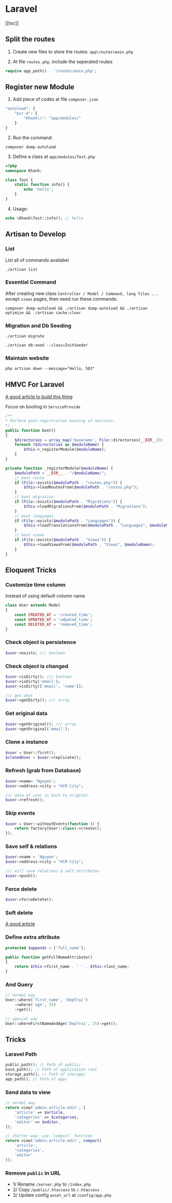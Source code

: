 

# Laravel

[[toc]]

## Split the routes

1) Create new files to store the routes: `app\routes\main.php`


2) At file `routes.php`, include the seperated routes 

```php
require app_path() . '/routes/main.php';
```

## Register new Module 

1) Add piece of codes at file `composer.json` 

```php
"autoload": {
    "psr-4": {
        "Khank\\": "app/modules/"
    }
}
```

2) Run the command: 
```
composer dump-autoload 
```

3) Define a class at `app/modules/Test.php`

```php
<?php
namespace Khank;

class Test {
    static function info() {
        echo 'hello';
    }
}
```

4) Usage: 
```php 
echo \Khank\Test::info(); // hello
```


## Artisan to Develop

### List 
List all of commands availabel

```
./artisan list
```

### Essential Command
After creating new class `Controller / Model / Command, lang files ...` except `views` pages, then need run these commands: 
```
composer dump-autoload && ./artisan dump-autoload && ./artisan optimize && ./artisan cache:clear
```

### Migration and Db Seeding

```
./artisan migrate

./artisan db:seed --class=InitSeeder
```

### Maintain website

```
php artisan down --message="Hello, 503"
```

## HMVC For Laravel 

[A good article to build this thing](https://sethphat.com/sp-741/dung-mo-hinh-hmvc-cho-laravel-5)

Focus on booting in `ServiceProvide`

```php
/**
* Perform post-registration booting of services.
*/
public function boot()
{
    $directories = array_map('basename', File::directories(__DIR__));
    foreach ($directories as $moduleName) {
        $this->_registerModule($moduleName);
    }
}

private function _registerModule($moduleName) {
    $modulePath = __DIR__ . "/$moduleName/";
    // boot route
    if (File::exists($modulePath . "routes.php")) {
        $this->loadRoutesFrom($modulePath . "routes.php");
    }
    // boot migration
    if (File::exists($modulePath . "Migrations")) {
        $this->loadMigrationsFrom($modulePath . "Migrations");
    }
    // boot languages
    if (File::exists($modulePath . "Languages")) {
        $this->loadTranslationsFrom($modulePath . "Languages", $moduleName);
    }
    // boot views
    if (File::exists($modulePath . "Views")) {
        $this->loadViewsFrom($modulePath . "Views", $moduleName);
    }
}
```

## Eloquent Tricks 

### Customize time column

Instead of using default column name

```php
class User extends Model
{
    const CREATED_AT = 'created_time';
    const UPDATED_AT = 'udpated_time';
    const DELETED_AT = 'removed_time';
}
```

### Check object is persistence

```php
$user->exists; /// boolean 
```

### Check object is changed 

```php
$user->isDirty(); /// boolean
$user->isDirty('email'); 
$user->isDirty(['email', 'name']); 

/// get what 
$user->getDirty(); /// array
```

### Get original data

```php
$user->getOriginal(); /// array
$user->getOriginal('email');
```

### Clone a instance

```php
$user = User::first();
$clonedUser = $user->replicate();
```

### Refresh (grab from Database)

```php
$user->name= 'Nguyen';
$user->address->city = "HCM City";

/// data of user is back to original. 
$user->refresh();
```

### Skip events

```php
$user = User::withoutEvents(function () {
    return factory(User::class)->create(); 
});
```

### Save self & relations 

```php
$user->name = 'Nguyen';
$user->address->city = "HCM City";

/// will save relations & self attributes
$user->push();
```

### Force delete 

```php
$user->forceDelete();
```

### Soft delete
[A good article](https://sethphat.com/sp-765/laravel-eloquent-soft-delete)


### Define extra attribute 

```php
protected $appends = ['full_name'];

public function getFullNameAttribute()
{
    return $this->first_name . ' ' . $this->last_name;
}
```

### And Query

```php
// normal way 
User::where('first_name', 'DepTrai')
    ->where('age', 25)
    ->get();

// special way
User::whereFirstNameAndAge('DepTrai', 25)->get();

```

## Tricks 

### Laravel Path

```php
public_path(); // Path of public/
base_path(); // Path of application root
storage_path(); // Path of storage/
app_path(); // Path of app/
```


### Send data to view

```php
// normal way 
return view('admin.article.edit', [
	'article' => $article,
	'categories' => $categories,
	'editor' => $editor,
]);

// shorter way: use `compact` function
return view('admin.article.edit', compact(
	'article',
	'categories',
	'editor'
));
```



### Remove `public` in URL 

- 1/ Rename `/server.php` to `/index.php`
- 2/ Copy `/public/.htaccess` to `/.htaccess`
- 3/ Update config  `asset_url` at `/config/app.php`